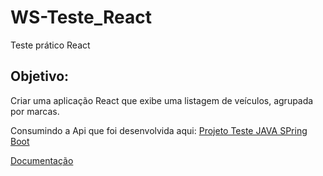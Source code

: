 # WS-Teste_React
Teste prático React

## Objetivo:
  Criar uma aplicação React que exibe uma listagem de veículos, agrupada por marcas. 
  
  Consumindo a Api que foi desenvolvida aqui: [Projeto Teste JAVA SPring Boot](https://github.com/thiagovodmr/WS-teste_Java_SpringBoot_SpringDataJPA)  
  
  [Documentação](https://github.com/thiagovodmr/WS-Teste_React/tree/main/Documentacao)
